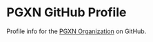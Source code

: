 PGXN GitHub Profile
===================

Profile info for the [PGXN Organization](https://github.com/pgxn) on GitHub.
